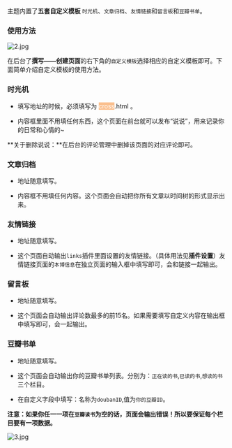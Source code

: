 主题内置了**五套自定义模板** `时光机`、`文章归档`、`友情链接`和`留言板`和`豆瓣书单`。

### 使用方法

 ![2.jpg][1]

在后台了**撰写——创建页面**的右下角的`自定义模板`选择相应的自定义模板即可。下面简单介绍自定义模板的使用方法。

### 时光机

* 填写地址的时候，必须填写为 <span style="color: rgb(255, 255, 255); background-color: rgb(250, 192, 143);">cross</span>.html 。

* 内容框里面不用填任何东西，这个页面在前台就可以发布“说说”，用来记录你的日常和心情的~

**关于删除说说：**在后台的评论管理中删掉该页面的对应评论即可。

### 文章归档

* 地址随意填写。

* 内容框不用填任何内容。这个页面会自动把你所有文章以时间树的形式显示出来。

### 友情链接

* 地址随意填写。

* 这个页面自动输出`links`插件里面设置的友情链接。（具体用法见**插件设置**）友情链接页面的`本博信息`在独立页面的输入框中填写即可，会和链接一起输出。

### 留言板

* 地址随意填写。

* 这个页面会自动输出评论数最多的前15名。如果需要填写自定义内容在输出框中填写即可，会一起输出。

### 豆瓣书单

* 地址随意填写。

* 这个页面会自动输出你的豆瓣书单列表。分别为：`正在读的书`,`已读的书`,`想读的书`三个栏目。

* 在自定义字段中填写：名称为`doubanID`,值为`你的豆瓣ID`。

**注意：如果你任一一项在`豆瓣读书`为空的话，页面会输出错误！所以要保证每个栏目要有一项数据。**

![3.jpg][2]

  [1]: https://www.ihewro.com/usr/uploads/2017/03/3674342886.jpg
  [2]: https://www.ihewro.com/usr/uploads/2017/03/2880093812.jpg
